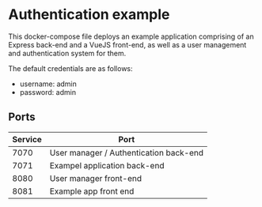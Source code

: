 # Authentication example

This docker-compose file deploys an example application comprising of an Express back-end and a VueJS front-end, as well as a user management and authentication system for them.

The default credentials are as follows:
* username: admin
* password: admin

## Ports
| Service | Port |
| --- | --- |
| 7070 | User manager / Authentication back-end |
| 7071 | Exampel application back-end |
| 8080 | User manager front-end |
| 8081 | Example app front end |
